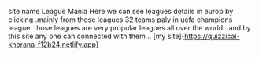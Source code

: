 site name League Mania
Here we can see leagues details  in europ by clicking  .mainly from those leagues 32 teams paly in uefa champions league.
those leagues are very propular leagues all over the world ..and by this site any one can connected with them  ..
[my site]{https://quizzical-khorana-f12b24.netlify.app}
